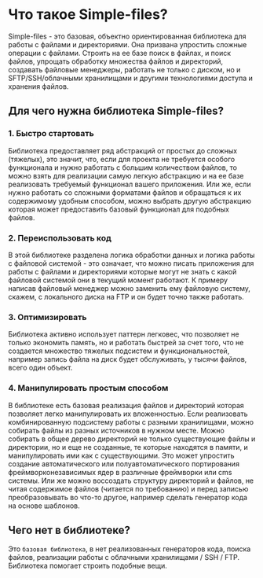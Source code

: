 # Что такое Simple-files?

Simple-files - это базовая, объектно ориентированная библиотека для работы с файлами и директориями.
Она призвана упростить сложные операции с файлами. Строить на ее базе поиск в файлах, и поиск файлов, 
упрощать обработку множества файлов и директорий, создавать файловые менеджеры, работать не только с диском,
но и SFTP/SSH/облачными хранилищами и другими технологиями доступа и хранения файлов.

Для чего нужна библиотека Simple-files?
----------------------

### 1. Быстро стартовать

Библиотека предоставляет ряд абстракций от простых до сложных (тяжелых), это значит, что, если для проекта
не требуется особого функционала и нужно работать с большим количеством файлов, то можно взять для реализации
самую легкую абстракцию и на ее базе реализовать требуемый функционал вашего приложения. Или же, если нужно работать
со сложными форматами файлов и обращаться к их содержимому удобным способом, можно выбрать другую абстракцию которая
может предоставить базовый функционал для подобных файлов.


### 2. Переиспользовать код

В этой библиотеке разделена логика обработки данных и логика работы с файловой системой - это означает, что 
можно писать приложения для работы с файлами и директориями которые могут не знать с какой файловой системой 
они в текущий момент работают. К примеру написав файловый менеджер можно заменить ему файловую систему,
скажем, с локального диска на FTP и он будет точно также работать.


### 3. Оптимизировать 
Библиотека активно использует паттерн легковес, что позволяет не только экономить память, но и работать быстрей
за счет того, что не создается множество тяжелых подсистем и функциональностей, например запись файла на диск будет
обслуживать, у тысячи файлов, всего один объект. 


### 4. Манипулировать простым способом
В библиотеке есть базовая реализация файлов и директорий которая позволяет легко манипулировать их вложенностью.
Если реализовать комбинированную подсистему работы с разными хранилищами, можно собирать файлы из разных источников
в нужном месте. Можно собирать в общее дерево директорий не только существующие файлы и директории,
но и еще не созданные, те которые находятся в памяти, и манипулировать ими как с существующими. Это может 
упростить создание автоматического или полуавтоматического портирования фреймворконезависимых ядер в различные фреймворки
или cms системы. Или же можно воссоздать структуру директорий и файлов, не читая содержимое файлов (читается по требованию) и перед записью
преобразовывать во что-то другое, например сделать генератор кода на основе шаблонов.


Чего нет в библиотеке?
---------------------

Это `базовая библиотека`, в нет реализованных генераторов кода, поиска файлов, реализации работы с
облачными хранилищами / SSH / FTP. Библиотека помогает строить подобные вещи.
